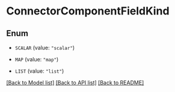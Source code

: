 # ConnectorComponentFieldKind

## Enum


* `SCALAR` (value: `"scalar"`)

* `MAP` (value: `"map"`)

* `LIST` (value: `"list"`)


[[Back to Model list]](../README.md#documentation-for-models) [[Back to API list]](../README.md#documentation-for-api-endpoints) [[Back to README]](../README.md)



